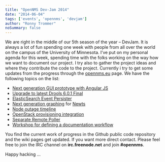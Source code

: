 ```yaml
---
title: "OpenNMS Dev-Jam 2014"
date: "2014-06-04"
tags: ['events', 'opennms', 'devjam']
author: "Ronny Trommer"
noSummary: false
---
```


We are right in the middle of our 5th season of the year – DevJam.
It is always a lot of fun spending one week with people from all over the world on the campus of the University of Minnesota.
I’ve put on my personal agenda for this week, spending time with the folks working on the way how we want to document our project.
I try also to gather the project ideas and where they contribute the code to the project.
Currently i try to get some updates from the progress through the [opennms.eu](http://www.opennms.eu/) page.
We have the following topics on the list:

* [Next generation GUI prototype with Angular JS](http://www.opennms.org/wiki/Dev-Jam_2014/AngularJS_NGui)
* [Upgrade to latest Drools 6.0.1 Final](http://www.opennms.org/wiki/Dev-Jam_2014/Drools_Upgrade)
* [ElasticSearch Event Persister](http://www.opennms.org/wiki/Dev-Jam_2014/ElasticSearch_Event_Persister)
* [Next generation graphing](http://www.opennms.org/wiki/Dev-Jam_2014/NG_Graphing) for [Newts](http://opennms.github.io/newts/)
* [Node outage timeline](http://www.opennms.org/wiki/Dev-Jam_2014/Node_outage_timeline)
* [OpenStack provisioning integration](http://www.opennms.org/wiki/Dev-Jam_2014/OpenStack_Provisioning_via_Inventory_Integration_Server)
* [Separate Remote Poller](http://www.opennms.org/wiki/Dev-Jam_2014/Separate_Remote_Poller)
* [Workshop for defining a documentation workflow](http://www.opennms.org/wiki/Dev-Jam_2014/Documentation_Workflow)

You find the current work of progress in the Github public code repository and the wiki pages get updated. If you want more direct contact.
Please feel free to join the IRC channel on **irc.freenode.net** and join **#opennms**.

Happy hacking …
